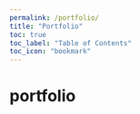 ```yaml
---
permalink: /portfolio/
title: "Portfolio"
toc: true
toc_label: "Table of Contents"
toc_icon: "bookmark"
---
```

# portfolio
